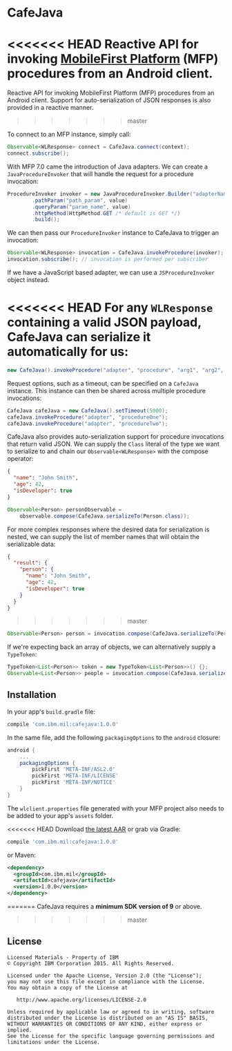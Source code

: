 # CafeJava

<<<<<<< HEAD
Reactive API for invoking [MobileFirst Platform](http://www-03.ibm.com/software/products/en/mobilefirstplatform) (MFP) procedures from an Android client.
=======
Reactive API for invoking MobileFirst Platform (MFP) procedures from an Android client. Support for auto-serialization of JSON responses is also provided in a reactive manner.
>>>>>>> master

To connect to an MFP instance, simply call:

``` java
Observable<WLResponse> connect = CafeJava.connect(context);
connect.subscribe();
```

With MFP 7.0 came the introduction of Java adapters. We can create a `JavaProcedureInvoker` that will handle the request for a procedure invocation:

``` java
ProcedureInvoker invoker = new JavaProcedureInvoker.Builder("adapterName", "path/{path_param}")
        .pathParam("path_param", value)
        .queryParam("param_name", value)
        .httpMethod(HttpMethod.GET /* default is GET */)
        .build();
```

We can then pass our `ProcedureInvoker` instance to CafeJava to trigger an invocation:

``` java
Observable<WLResponse> invocation = CafeJava.invokeProcedure(invoker);
invocation.subscribe(); // invocation is performed per subscriber
```

If we have a JavaScript based adapter, we can use a `JSProcedureInvoker` object instead.

<<<<<<< HEAD
For any `WLResponse` containing a valid JSON payload, CafeJava can serialize it automatically for us:
=======
``` java
new CafeJava().invokeProcedure("adapter", "procedure", "arg1", "arg2", "arg3");
```

Request options, such as a timeout, can be specified on a `CafeJava` instance. This instance can then be shared across multiple procedure invocations:

``` java
CafeJava cafeJava = new CafeJava().setTimeout(5000);
cafeJava.invokeProcedure("adapter", "procedureOne");
cafeJava.invokeProcedure("adapter", "procedureTwo");
```

CafeJava also provides auto-serialization support for procedure invocations that return valid JSON. We can supply the `Class` literal of the type we want to serialize to and chain our `Observable<WLResponse>` with the compose operator:

``` json
{
  "name": "John Smith",
  "age": 42,
  "isDeveloper": true
}
```

``` java
Observable<Person> personObservable =
    observable.compose(CafeJava.serializeTo(Person.class));
```

For more complex responses where the desired data for serialization is nested, we can supply the list of member names that will obtain the serializable data:

``` json
{
  "result": {
    "person": {
      "name": "John Smith",
      "age": 42,
      "isDeveloper": true
    }
  }
}
```
>>>>>>> master

``` java
Observable<Person> person = invocation.compose(CafeJava.serializeTo(Person.class));
```

If we're expecting back an array of objects, we can alternatively supply a `TypeToken`:

``` java
TypeToken<List<Person>> token = new TypeToken<List<Person>>() {};
Observable<List<Person>> people = invocation.compose(CafeJava.serializeTo(token));
```

## Installation

In your app's `build.gradle` file:

``` gradle
compile 'com.ibm.mil:cafejava:1.0.0'
```

In the same file, add the following `packagingOptions` to the `android` closure:

``` gradle
android {
    ...
    packagingOptions {
        pickFirst 'META-INF/ASL2.0'
        pickFirst 'META-INF/LICENSE'
        pickFirst 'META-INF/NOTICE'
    }
}
```

The `wlclient.properties` file generated with your MFP project also needs to be added to your app's `assets` folder.

<<<<<<< HEAD
Download [the latest AAR](https://bintray.com/artifact/download/milbuild/maven/com/ibm/mil/cafejava/1.0.0/cafejava-1.0.0.aar) or grab via Gradle:

``` groovy
compile 'com.ibm.mil:cafejava:1.0.0'
```

or Maven:

``` xml
<dependency>
  <groupId>com.ibm.mil</groupId>
  <artifactId>cafejava</artifactId>
  <version>1.0.0</version>
</dependency>
```
=======
CafeJava requires a **minimum SDK version of 9** or above.
>>>>>>> master

## License
```
Licensed Materials - Property of IBM
© Copyright IBM Corporation 2015. All Rights Reserved.

Licensed under the Apache License, Version 2.0 (the "License");
you may not use this file except in compliance with the License.
You may obtain a copy of the License at

   http://www.apache.org/licenses/LICENSE-2.0

Unless required by applicable law or agreed to in writing, software
distributed under the License is distributed on an "AS IS" BASIS,
WITHOUT WARRANTIES OR CONDITIONS OF ANY KIND, either express or implied.
See the License for the specific language governing permissions and
limitations under the License.
```
